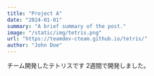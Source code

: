 ```yaml
---
title: "Project A"
date: "2024-01-01"
summary: "A brief summary of the post."
image: "/static/img/tetris.png"
url: "https://teamdev-cteam.github.io/tetris/"
author: "John Doe"
---
```


チーム開発したテトリスです
2週間で開発しました。

